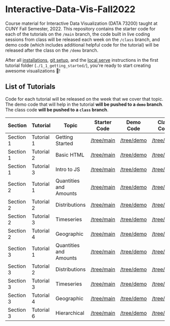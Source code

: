 # Interactive-Data-Vis-Fall2022

Course material for Interactive Data Visualization (DATA 73200) taught at CUNY Fall Semester, 2022. This repository contains the starter code for each of the tutorials on the `/main` branch, the code built in live coding sessions from class will be released each week on the `/class` branch, and demo code (which includes additional helpful code for the tutorial) will be released after the class on the `/demo` branch.

After all [installations](./1_1_getting_started/1_INSTALL.md), [git setup](./1_1_getting_started/GIT_SETUP.md), and the [local serve](./1_1_getting_started/BASIC_SERVER.md) instructions in the first tutorial folder (`./1_1_getting_started/`), you're ready to start creating awesome visualizations 🎉!

## List of Tutorials

Code for each tutorial will be released on the week that we cover that topic. The demo code that will help in the tutorial **will be pushed to a `demo` branch**. The class code **will be pushed to a `class` branch**.

| Section | Tutorial | Topic | Starter Code | Demo Code | Class Code |
| ------ | ------ | ----- | ------ | ----- | ----- |
| Section 1 | Tutorial 1 | Getting Started | [/tree/main](https://github.com/InteractiveDataVis/Interactive-Data-Vis-Fall2022/tree/main/1_1_getting_started) | [/tree/demo](https://github.com/InteractiveDataVis/Interactive-Data-Vis-Fall2022/tree/demo/1_1_getting_started) | [/tree/class](https://github.com/InteractiveDataVis/Interactive-Data-Vis-Fall2022/tree/class/1_1_getting_started)
| Section 1 | Tutorial 2 | Basic HTML | [/tree/main](https://github.com/InteractiveDataVis/Interactive-Data-Vis-Fall2022/tree/main/1_2_basic_html) | [/tree/demo](https://github.com/InteractiveDataVis/Interactive-Data-Vis-Fall2022/tree/demo/1_2_basic_html) | [/tree/class](https://github.com/InteractiveDataVis/Interactive-Data-Vis-Fall2022/tree/class/1_2_basic_html)
| Section 1 | Tutorial 3 | Intro to JS | [/tree/main](https://github.com/InteractiveDataVis/Interactive-Data-Vis-Fall2022/tree/main/1_3_intro_to_js) | [/tree/demo](https://github.com/InteractiveDataVis/Interactive-Data-Vis-Fall2022/tree/demo/1_3_intro_to_js) | [/tree/class](https://github.com/InteractiveDataVis/Interactive-Data-Vis-Fall2022/tree/class/1_3_intro_to_js)
| Section 2 | Tutorial 1 | Quantities and Amounts | [/tree/main](https://github.com/InteractiveDataVis/Interactive-Data-Vis-Fall2022/tree/main/2_1_quantities_and_amounts) | [/tree/demo](https://github.com/InteractiveDataVis/Interactive-Data-Vis-Fall2022/tree/demo/2_1_quantities_and_amounts) | [/tree/class](https://github.com/InteractiveDataVis/Interactive-Data-Vis-Fall2022/tree/class/2_1_quantities_and_amounts) |
| Section 2 | Tutorial 2 | Distributions | [/tree/main](https://github.com/InteractiveDataVis/Interactive-Data-Vis-Fall2022/tree/main/2_2_distributions) | [/tree/demo](https://github.com/InteractiveDataVis/Interactive-Data-Vis-Fall2022/tree/demo/2_2_distributions) | [/tree/class](https://github.com/InteractiveDataVis/Interactive-Data-Vis-Fall2022/tree/class/2_2_distributions) |
| Section 2 | Tutorial 3 | Timeseries | [/tree/main](https://github.com/InteractiveDataVis/Interactive-Data-Vis-Fall2022/tree/main/2_3_time_series) | [/tree/demo](https://github.com/InteractiveDataVis/Interactive-Data-Vis-Fall2022/tree/demo/2_3_time_series) | [/tree/class](https://github.com/InteractiveDataVis/Interactive-Data-Vis-Fall2022/tree/class/2_3_time_series) |
| Section 2 | Tutorial 4 | Geographic | [/tree/main](https://github.com/InteractiveDataVis/Interactive-Data-Vis-Fall2022/tree/main/2_4_geographic) | [/tree/demo](https://github.com/InteractiveDataVis/Interactive-Data-Vis-Fall2022/tree/demo/2_4_geographic) | [/tree/class](https://github.com/InteractiveDataVis/Interactive-Data-Vis-Fall2022/tree/class/2_4_geographic) |
| Section 3 | Tutorial 1 | Quantities and Amounts | [/tree/main](https://github.com/InteractiveDataVis/Interactive-Data-Vis-Fall2022/tree/main/3_1_quantities_and_amounts) | [/tree/demo](https://github.com/InteractiveDataVis/Interactive-Data-Vis-Fall2022/tree/demo/3_1_quantities_and_amounts) | [/tree/class](https://github.com/InteractiveDataVis/Interactive-Data-Vis-Fall2022/tree/class/3_1_quantities_and_amounts) |
| Section 3 | Tutorial 2 | Distributions | [/tree/main](https://github.com/InteractiveDataVis/Interactive-Data-Vis-Fall2022/tree/main/3_2_distributions) | [/tree/demo](https://github.com/InteractiveDataVis/Interactive-Data-Vis-Fall2022/tree/demo/3_2_distributions) | [/tree/class](https://github.com/InteractiveDataVis/Interactive-Data-Vis-Fall2022/tree/class/3_2_distributions) |
| Section 3 | Tutorial 3 | Timeseries | [/tree/main](https://github.com/InteractiveDataVis/Interactive-Data-Vis-Fall2022/tree/main/3_3_time_series) | [/tree/demo](https://github.com/InteractiveDataVis/Interactive-Data-Vis-Fall2022/tree/demo/3_3_time_series) | [/tree/class](https://github.com/InteractiveDataVis/Interactive-Data-Vis-Fall2022/tree/class/3_3_time_series) |
| Section 3 | Tutorial 4 | Geographic | [/tree/main](https://github.com/InteractiveDataVis/Interactive-Data-Vis-Fall2022/tree/main/3_4_geographic) | [/tree/demo](https://github.com/InteractiveDataVis/Interactive-Data-Vis-Fall2022/tree/demo/3_4_geographic) | [/tree/class](https://github.com/InteractiveDataVis/Interactive-Data-Vis-Fall2022/tree/class/3_4_geographic) |
| Section 3 | Tutorial 6 | Hierarchical | [/tree/main](https://github.com/InteractiveDataVis/Interactive-Data-Vis-Fall2022/tree/main/3_5_hierarchical) | [/tree/demo](https://github.com/InteractiveDataVis/Interactive-Data-Vis-Fall2022/tree/demo/3_5_hierarchical) | [/tree/class](https://github.com/InteractiveDataVis/Interactive-Data-Vis-Fall2022/tree/class/3_6_hierarchical) |
